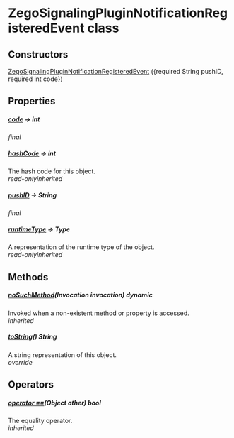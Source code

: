 


# ZegoSignalingPluginNotificationRegisteredEvent class













## Constructors

[ZegoSignalingPluginNotificationRegisteredEvent](../zego_uikit_prebuilt_live_audio_room/ZegoSignalingPluginNotificationRegisteredEvent/ZegoSignalingPluginNotificationRegisteredEvent.md) ({required String pushID, required int code})

   


## Properties

##### [code](../zego_uikit_prebuilt_live_audio_room/ZegoSignalingPluginNotificationRegisteredEvent/code.md) &#8594; int



  
_<span class="feature">final</span>_



##### [hashCode](../zego_uikit_prebuilt_live_audio_room/ZegoSignalingPluginNotificationRegisteredEvent/hashCode.md) &#8594; int



The hash code for this object.  
_<span class="feature">read-only</span><span class="feature">inherited</span>_



##### [pushID](../zego_uikit_prebuilt_live_audio_room/ZegoSignalingPluginNotificationRegisteredEvent/pushID.md) &#8594; String



  
_<span class="feature">final</span>_



##### [runtimeType](../zego_uikit_prebuilt_live_audio_room/ZegoSignalingPluginNotificationRegisteredEvent/runtimeType.md) &#8594; Type



A representation of the runtime type of the object.  
_<span class="feature">read-only</span><span class="feature">inherited</span>_





## Methods

##### [noSuchMethod](../zego_uikit_prebuilt_live_audio_room/ZegoSignalingPluginNotificationRegisteredEvent/noSuchMethod.md)(Invocation invocation) dynamic



Invoked when a non-existent method or property is accessed.  
_<span class="feature">inherited</span>_



##### [toString](../zego_uikit_prebuilt_live_audio_room/ZegoSignalingPluginNotificationRegisteredEvent/toString.md)() String



A string representation of this object.  
_<span class="feature">override</span>_





## Operators

##### [operator ==](../zego_uikit_prebuilt_live_audio_room/ZegoSignalingPluginNotificationRegisteredEvent/operator_equals.md)(Object other) bool



The equality operator.  
_<span class="feature">inherited</span>_















